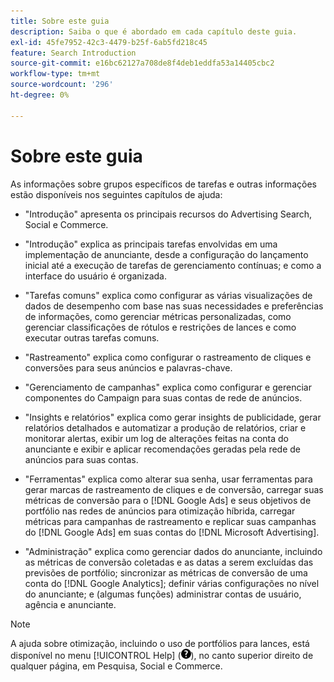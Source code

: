 ```yaml
---
title: Sobre este guia
description: Saiba o que é abordado em cada capítulo deste guia.
exl-id: 45fe7952-42c3-4479-b25f-6ab5fd218c45
feature: Search Introduction
source-git-commit: e16bc62127a708de8f4deb1eddfa53a14405cbc2
workflow-type: tm+mt
source-wordcount: '296'
ht-degree: 0%

---
```


# Sobre este guia

As informações sobre grupos específicos de tarefas e outras informações estão disponíveis nos seguintes capítulos de ajuda:

* &quot;Introdução&quot; apresenta os principais recursos do Advertising Search, Social e Commerce.

* &quot;Introdução&quot; explica as principais tarefas envolvidas em uma implementação de anunciante, desde a configuração do lançamento inicial até a execução de tarefas de gerenciamento contínuas; e como a interface do usuário é organizada.

* &quot;Tarefas comuns&quot; explica como configurar as várias visualizações de dados de desempenho com base nas suas necessidades e preferências de informações, como gerenciar métricas personalizadas, como gerenciar classificações de rótulos e restrições de lances e como executar outras tarefas comuns.

* &quot;Rastreamento&quot; explica como configurar o rastreamento de cliques e conversões para seus anúncios e palavras-chave.

* &quot;Gerenciamento de campanhas&quot; explica como configurar e gerenciar componentes do Campaign para suas contas de rede de anúncios.

* &quot;Insights e relatórios&quot; explica como gerar insights de publicidade, gerar relatórios detalhados e automatizar a produção de relatórios, criar e monitorar alertas, exibir um log de alterações feitas na conta do anunciante e exibir e aplicar recomendações geradas pela rede de anúncios para suas contas.

* &quot;Ferramentas&quot; explica como alterar sua senha, usar ferramentas para gerar marcas de rastreamento de cliques e de conversão, carregar suas métricas de conversão para o [!DNL Google Ads] e seus objetivos de portfólio nas redes de anúncios para otimização híbrida, carregar métricas para campanhas de rastreamento e replicar suas campanhas do [!DNL Google Ads] em suas contas do [!DNL Microsoft Advertising].

* &quot;Administração&quot; explica como gerenciar dados do anunciante, incluindo as métricas de conversão coletadas e as datas a serem excluídas das previsões de portfólio; sincronizar as métricas de conversão de uma conta do [!DNL Google Analytics]; definir várias configurações no nível do anunciante; e (algumas funções) administrar contas de usuário, agência e anunciante.

>[!NOTE]
>
>A ajuda sobre otimização, incluindo o uso de portfólios para lances, está disponível no menu [!UICONTROL Help] (![Menu Ajuda](/help/search-social-commerce/assets/help-main-menu.png "Menu Ajuda")), no canto superior direito de qualquer página, em Pesquisa, Social e Commerce.
